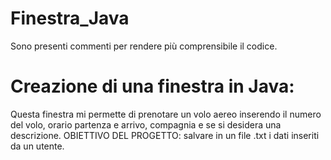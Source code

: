 # Finestra_Java
Sono presenti commenti per rendere più comprensibile il codice.
# Creazione di una finestra in Java:
Questa finestra mi permette di prenotare un volo aereo inserendo il numero del volo, orario partenza e arrivo, compagnia
e se si desidera una descrizione.
OBIETTIVO DEL PROGETTO: salvare in un file .txt i dati inseriti da un utente.

